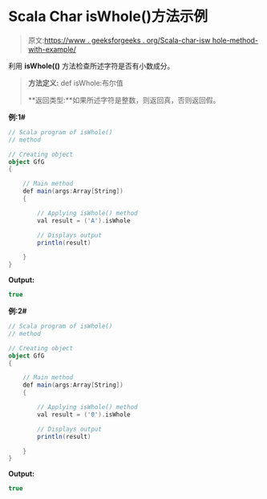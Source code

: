 # Scala Char isWhole()方法示例

> 原文:[https://www . geeksforgeeks . org/Scala-char-isw hole-method-with-example/](https://www.geeksforgeeks.org/scala-char-iswhole-method-with-example/)

利用 **isWhole(()** 方法检查所述字符是否有小数成分。

> **方法定义:** def isWhole:布尔值
> 
> **返回类型:**如果所述字符是整数，则返回真，否则返回假。

**例:1#**

```scala
// Scala program of isWhole()
// method

// Creating object
object GfG
{ 

    // Main method
    def main(args:Array[String])
    {

        // Applying isWhole() method 
        val result = ('A').isWhole

        // Displays output
        println(result)

    }
} 
```

**Output:**

```scala
true

```

**例:2#**

```scala
// Scala program of isWhole()
// method

// Creating object
object GfG
{ 

    // Main method
    def main(args:Array[String])
    {

        // Applying isWhole() method
        val result = ('0').isWhole

        // Displays output
        println(result)

    }
} 
```

**Output:**

```scala
true

```